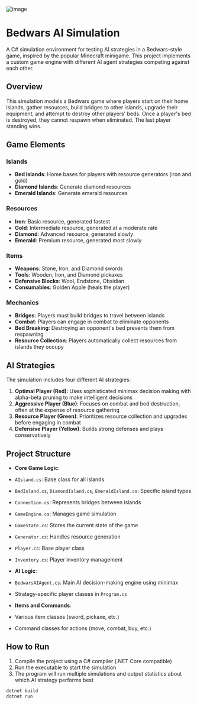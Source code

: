 ![image](https://github.com/user-attachments/assets/c07f75d2-148f-49a2-a528-8711267dd8c0)

# Bedwars AI Simulation

A C# simulation environment for testing AI strategies in a Bedwars-style game, inspired by the popular Minecraft minigame. This project implements a custom game engine with different AI agent strategies competing against each other.


## Overview

This simulation models a Bedwars game where players start on their home islands, gather resources, build bridges to other islands, upgrade their equipment, and attempt to destroy other players' beds. Once a player's bed is destroyed, they cannot respawn when eliminated. The last player standing wins.

## Game Elements

### Islands
- **Bed Islands**: Home bases for players with resource generators (iron and gold)
- **Diamond Islands**: Generate diamond resources
- **Emerald Islands**: Generate emerald resources

### Resources
- **Iron**: Basic resource, generated fastest
- **Gold**: Intermediate resource, generated at a moderate rate
- **Diamond**: Advanced resource, generated slowly
- **Emerald**: Premium resource, generated most slowly

### Items
- **Weapons**: Stone, Iron, and Diamond swords
- **Tools**: Wooden, Iron, and Diamond pickaxes
- **Defensive Blocks**: Wool, Endstone, Obsidian
- **Consumables**: Golden Apple (heals the player)

### Mechanics
- **Bridges**: Players must build bridges to travel between islands
- **Combat**: Players can engage in combat to eliminate opponents
- **Bed Breaking**: Destroying an opponent's bed prevents them from respawning
- **Resource Collection**: Players automatically collect resources from islands they occupy

## AI Strategies

The simulation includes four different AI strategies:

1. **Optimal Player (Red)**: Uses sophisticated minimax decision making with alpha-beta pruning to make intelligent decisions
2. **Aggressive Player (Blue)**: Focuses on combat and bed destruction, often at the expense of resource gathering
3. **Resource Player (Green)**: Prioritizes resource collection and upgrades before engaging in combat
4. **Defensive Player (Yellow)**: Builds strong defenses and plays conservatively

## Project Structure

- **Core Game Logic**:
 - `AIsland.cs`: Base class for all islands
 - `BedIsland.cs`, `DiamondIsland.cs`, `EmeraldIsland.cs`: Specific island types
 - `Connection.cs`: Represents bridges between islands
 - `GameEngine.cs`: Manages game simulation
 - `GameState.cs`: Stores the current state of the game
 - `Generator.cs`: Handles resource generation
 - `Player.cs`: Base player class
 - `Inventory.cs`: Player inventory management

- **AI Logic**:
 - `BedwarsAIAgent.cs`: Main AI decision-making engine using minimax
 - Strategy-specific player classes in `Program.cs`

- **Items and Commands**:
 - Various item classes (sword, pickaxe, etc.)
 - Command classes for actions (move, combat, buy, etc.)

## How to Run

1. Compile the project using a C# compiler (.NET Core compatible)
2. Run the executable to start the simulation
3. The program will run multiple simulations and output statistics about which AI strategy performs best

```bash
dotnet build
dotnet run
